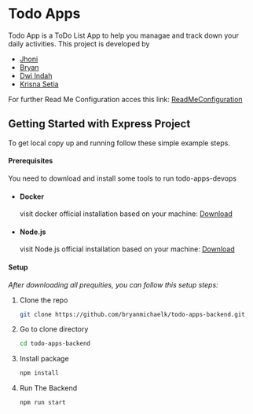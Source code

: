 # Todo Apps

Todo App is a ToDo List App to help you managae and track down your daily activities. This project is developed by

<ul>
    <li><a href="https://github.com/jhoniananta">Jhoni</a></li>
    <li><a href="https://github.com/bryanmichaelk">Bryan</a></li>
    <li><a href="https://github.com/dwiindahr">Dwi Indah</a></li>
    <li><a href="https://github.com/KrisnaSetia">Krisna Setia</a></li>
</ul>

For further Read Me Configuration acces this link:
[ReadMeConfiguration](https://its.id/m/KonfigurasiTODOAPPS)

## Getting Started with Express Project

To get local copy up and running follow these simple example steps.

#### Prerequisites

You need to download and install some tools to run todo-apps-devops

- #### Docker

  visit docker official installation based on your machine: [Download](https://www.docker.com/products/docker-desktop/)

- #### Node.js
  visit Node.js official installation based on your machine: [Download](https://nodejs.org/en)

#### Setup

_After downloading all prequities, you can follow this setup steps:_

1. Clone the repo
   ```sh
   git clone https://github.com/bryanmichaelk/todo-apps-backend.git
   ```
2. Go to clone directory
   ```sh
   cd todo-apps-backend
   ```
3. Install package
   ```sh
   npm install
   ```
4. Run The Backend
   ```sh
   npm run start
   ```
